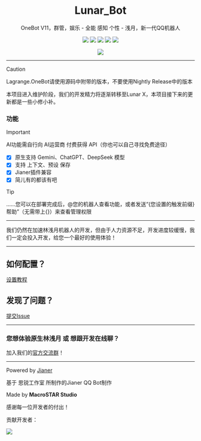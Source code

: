 <div align="center">
<p align="center">
  <h1 align="center">Lunar_Bot</h1>
  <p align="center">OneBot V11，群管，娱乐 - 全能 感知 个性 - 浅月，新一代QQ机器人</p>
</p>

![](https://img.shields.io/badge/Python-3.12+-3776AB?style=flat&logo=Python&logoColor=ffffff)
![](https://img.shields.io/github/stars/MacroSTAR-MS/Lunar_Bot)
![](https://img.shields.io/github/release/MacroSTAR-MS/Lunar_Bot)
![](https://img.shields.io/github/issues/MacroSTAR-Studio/Lunar_Bot?color=F48D73)
![](https://img.shields.io/github/license/MacroSTAR-MS/Lunar_Bot.svg)

![](https://api.moedog.org/count/@MacroSTAR-MS.readme)
</div>

----

>[!Caution]
>Lagrange.OneBot请使用源码中附带的版本，不要使用Nightly Release中的版本
>
>本项目进入维护阶段，我们的开发精力将逐渐转移至Lunar X，本项目接下来的更新都是一些小修小补。

### 功能

> [!Important] 
> AI功能需自行向 AI运营商 付费获得 API（你也可以自己寻找免费途径）
- [x] 原生支持 Gemini、ChatGPT、DeepSeek 模型
- [x] 支持 上下文、预设 保存
- [x] Jianer插件兼容
- [x] 简儿有的都该有吧
> [!Tip]
> ……您可以在部署完成后，@您的机器人查看功能，或者发送“{您设置的触发前缀}帮助”（无需带上{}）来查看管理权限
----

我们仍然在加速林浅月机器人的开发，但由于人力资源不足，开发进度较缓慢，我们一定会投入开发，给您一个最好的使用体验！

----

## 如何配置？

[设置教程](https://github.com/MacroSTAR-Studio/Lunar_Bot/wiki/%E8%AE%BE%E7%BD%AE%E6%95%99%E7%A8%8B)

## 发现了问题？

[提交Issue](https://github.com/MacroSTAR-Studio/Lunar_Bot/issues/new)

----

### 您想体验原生林浅月 或 想跟开发在线聊？

加入我们的[官方交流群](https://qm.qq.com/q/BLqAkTczUk)！

----

Powered by [Jianer](https://github.com/SRInternet-Studio/Jianer_QQ_bot)

基于 思锐工作室 所制作的Jianer QQ Bot制作

Made by **MacroSTAR Studio**

感谢每一位开发者的付出！

贡献开发者：

![](https://contrib.rocks/image?repo=MacroSTAR-MS/Lunar_Bot)
